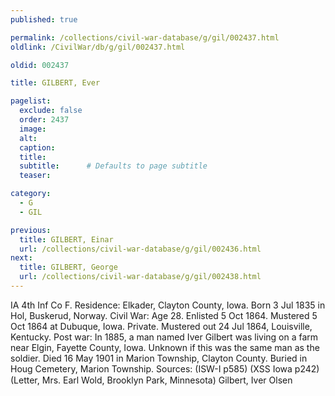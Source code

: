 ```yaml
---
published: true

permalink: /collections/civil-war-database/g/gil/002437.html
oldlink: /CivilWar/db/g/gil/002437.html

oldid: 002437

title: GILBERT, Ever

pagelist:
  exclude: false
  order: 2437
  image: 
  alt:
  caption:
  title:
  subtitle:      # Defaults to page subtitle
  teaser:

category: 
  - G 
  - GIL

previous:
  title: GILBERT, Einar
  url: /collections/civil-war-database/g/gil/002436.html  
next:
  title: GILBERT, George
  url: /collections/civil-war-database/g/gil/002438.html   
---
```

IA 4th Inf Co F. Residence: Elkader, Clayton County, Iowa. Born 3 Jul 1835 in Hol, Buskerud, Norway. Civil War: Age 28. Enlisted 5 Oct 1864. Mustered 5 Oct 1864 at Dubuque, Iowa. Private. Mustered out 24 Jul 1864, Louisville, Kentucky. Post war: In 1885, a man named Iver Gilbert was living on a farm near Elgin, Fayette County, Iowa. Unknown if this was the same man as the soldier. Died 16 May 1901 in Marion Township, Clayton County. Buried in Houg Cemetery, Marion Township. Sources: (ISW-I p585) (XSS Iowa p242) (Letter, Mrs. Earl Wold, Brooklyn Park, Minnesota) &#147;Gilbert, Iver Olsen&#148;